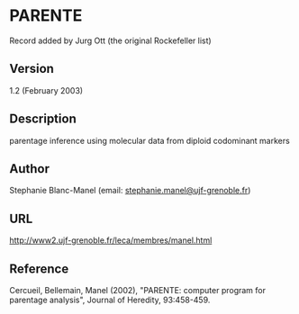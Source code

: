 # PARENTE
Record added by Jurg Ott (the original Rockefeller list)

## Version
1.2 (February 2003)

## Description
parentage inference using molecular data from diploid codominant markers

## Author
Stephanie Blanc-Manel (email: stephanie.manel@ujf-grenoble.fr)

## URL
http://www2.ujf-grenoble.fr/leca/membres/manel.html

## Reference
Cercueil, Bellemain, Manel (2002), "PARENTE: computer program for parentage analysis", Journal of Heredity, 93:458-459.